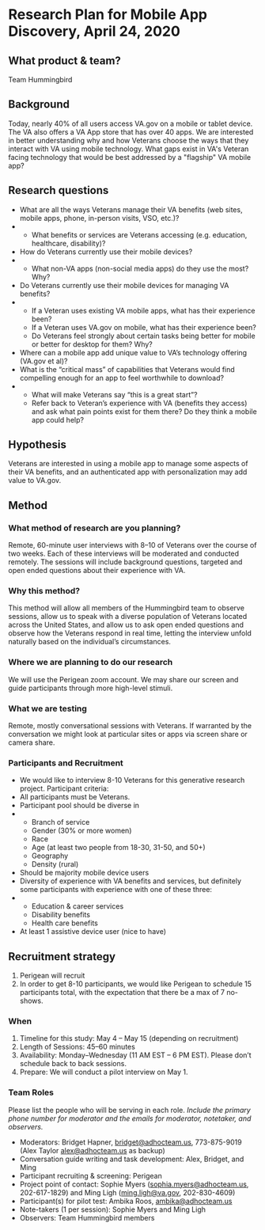 
# Research Plan for Mobile App Discovery, April 24, 2020

## What product & team?

Team Hummingbird

## Background

Today, nearly 40% of all users access VA.gov on a mobile or tablet device. The VA also offers a VA App store that has over 40 apps. We are interested in better understanding why and how Veterans choose the ways that they interact with VA using mobile technology. What gaps exist in VA's Veteran facing technology that would be best addressed by a "flagship" VA mobile app? 

## Research questions

- What are all the ways Veterans manage their VA benefits (web sites, mobile apps, phone, in-person visits, VSO, etc.)?
- - What benefits or services are Veterans accessing (e.g. education, healthcare, disability)?
- How do Veterans currently use their mobile devices?
- - What non-VA apps (non-social media apps) do they use the most? Why? 
- Do Veterans currently use their mobile devices for managing VA benefits? 
- - If a Veteran uses existing VA mobile apps, what has their experience been?
  - If a Veteran uses VA.gov on mobile, what has their experience been?
  - Do Veterans feel strongly about certain tasks being better for mobile or better for desktop for them? Why?
- Where can a mobile app add unique value to VA’s technology offering (VA.gov et al)?
- What is the “critical mass” of capabilities that Veterans would find compelling enough for an app to feel worthwhile to download?
- - What will make Veterans say “this is a great start”?
  - Refer back to Veteran’s experience with VA (benefits they access) and ask what pain points exist for them there? Do they think a mobile app could help?


## Hypothesis

Veterans are interested in using a mobile app to manage some aspects of their VA benefits, and an authenticated app with personalization may add value to VA.gov. 


## Method 

### What method of research are you planning?

Remote, 60-minute user interviews with 8–10 of Veterans over the course of two weeks. Each of these interviews will be moderated and conducted remotely. The sessions will include background questions, targeted and open ended questions about their experience with VA.

### Why this method?

This method will allow all members of the Hummingbird team to observe sessions, allow us to speak with a diverse population of Veterans located across the United States, and allow us to ask open ended questions and observe how the Veterans respond in real time, letting the interview unfold naturally based on the individual’s circumstances. 

### Where we are planning to do our research

We will use the Perigean zoom account. We may share our screen and guide participants through more high-level stimuli.

### What we are testing

Remote, mostly conversational sessions with Veterans. If warranted by the conversation we might look at particular sites or apps via screen share or camera share.

### Participants and Recruitment

- We would like to interview 8-10 Veterans for this generative research project. Participant criteria: 
- All participants must be Veterans.
- Participant pool should be diverse in
- - Branch of service
  - Gender (30% or more women)
  - Race
  - Age (at least two people from 18-30, 31-50, and 50+)
  - Geography
  - Density (rural)
- Should be majority mobile device users 
- Diversity of experience with VA benefits and services, but definitely some participants with experience with one of these three: 
- - Education & career services
  - Disability benefits
  - Health care benefits
- At least 1 assistive device user (nice to have)


## Recruitment strategy

1. Perigean will recruit
2. In order to get 8-10 participants, we would like Perigean to schedule 15 participants total, with the expectation that there be a max of 7 no-shows.


### When

1. Timeline for this study: May 4 – May 15 (depending on recruitment)
2. Length of Sessions: 45–60 minutes
3. Availability: Monday–Wednesday (11 AM EST – 6 PM EST). Please don’t schedule back to back sessions.
4. Prepare: We will conduct a pilot interview on May 1. 


### Team Roles

Please list the people who will be serving in each role. *Include the primary phone number for moderator and the emails for moderator, notetaker, and observers.*

- Moderators: Bridget Hapner, bridget@adhocteam.us, 773-875-9019 (Alex Taylor alex@adhocteam.us as backup)
- Conversation guide writing and task development: Alex, Bridget, and Ming
- Participant recruiting & screening: Perigean
- Project point of contact: Sophie Myers (sophia.myers@adhocteam.us, 202-617-1829) and Ming Ligh (ming.ligh@va.gov, 202-830-4609)
- Participant(s) for pilot test: Ambika Roos, ambika@adhocteam.us 
- Note-takers (1 per session): Sophie Myers and Ming Ligh
- Observers: Team Hummingbird members
